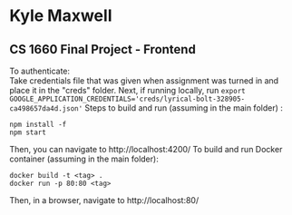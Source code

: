 #  Kyle Maxwell
## CS 1660 Final Project - Frontend

To authenticate: <br />
	Take credentials file that was given when assignment was turned in and place it in the "creds" folder. 
	Next, if running locally, run ``` export GOOGLE_APPLICATION_CREDENTIALS='creds/lyrical-bolt-328905-ca498657da4d.json' ```
Steps to build and run (assuming in the main folder)	:
```
npm install -f
npm start
```
Then, you can navigate to http://localhost:4200/
To build and run Docker container (assuming in the main folder):
```
docker build -t <tag> .
docker run -p 80:80 <tag>
```
Then, in a browser, navigate to http://localhost:80/